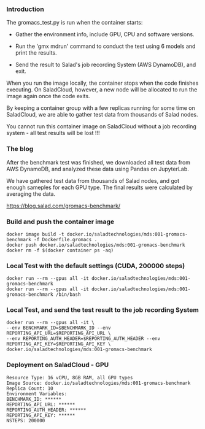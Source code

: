 ### Introduction

The gromacs_test.py is run when the container starts:

- Gather the environment info, include GPU, CPU and software versions.

- Run the 'gmx mdrun' command to conduct the test using 6 models and print the results.

- Send the result to Salad's job recording System (AWS DynamoDB), and exit.

When you run the image locally, the container stops when the code finishes executing. On SaladCloud, however, a new node will be allocated to run the image again once the code exits.

By keeping a container group with a few replicas running for some time on SaladCloud, we are able to gather test data from thousands of Salad nodes.

You cannot run this container image on SaladCloud without a job recording system - all test results will be lost !!!

### The blog

After the benchmark test was finished, we downloaded all test data from AWS DynamoDB, and analyzed these data using Pandas on JupyterLab.

We have gathered test data from thousands of Salad nodes, and got enough sameples for each GPU type. The final results were calculated by averaging the data.

https://blog.salad.com/gromacs-benchmark/

### Build and push the container image

```
docker image build -t docker.io/saladtechnologies/mds:001-gromacs-benchmark -f Dockerfile.gromacs .
docker push docker.io/saladtechnologies/mds:001-gromacs-benchmark
docker rm -f $(docker container ps -aq)
```

### Local Test with the default settings (CUDA, 200000 steps)

```
docker run --rm --gpus all -it docker.io/saladtechnologies/mds:001-gromacs-benchmark
docker run --rm --gpus all -it docker.io/saladtechnologies/mds:001-gromacs-benchmark /bin/bash
```

### Local Test, and send the test result to the job recording System

```
docker run --rm --gpus all -it \
--env BENCHMARK_ID=$BENCHMARK_ID --env REPORTING_API_URL=$REPORTING_API_URL \
--env REPORTING_AUTH_HEADER=$REPORTING_AUTH_HEADER --env REPORTING_API_KEY=$REPORTING_API_KEY \
docker.io/saladtechnologies/mds:001-gromacs-benchmark
```

### Deployment on SaladCloud - GPU

```
Resource Type: 16 vCPU, 8GB RAM, all GPU types
Image Source: docker.io/saladtechnologies/mds:001-gromacs-benchmark 
Replica Count: 10
Environment Variables:
BENCHMARK_ID: ******
REPORTING_API_URL: ******
REPORTING_AUTH_HEADER: ******
REPORTING_API_KEY: ******
NSTEPS: 200000
```